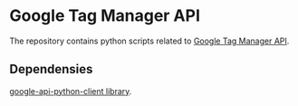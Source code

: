 # Google Tag Manager API
The repository contains python scripts related to [Google Tag Manager API](https://developers.google.com/tag-platform/tag-manager/api/v2).

## Dependensies

[google-api-python-client library](https://github.com/googleapis/google-api-python-client).
